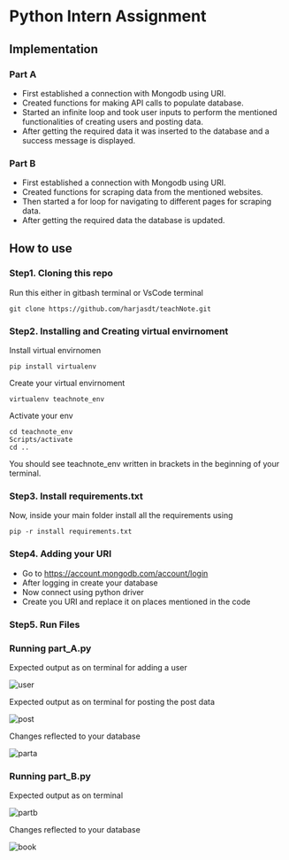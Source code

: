 # Python Intern Assignment
## Implementation
### Part A
- First established a connection with Mongodb using URI.
- Created functions for making API calls to populate database.
- Started an infinite loop and took user inputs to perform the mentioned functionalities of creating users and posting data.
- After getting the required data it was inserted to the database and a success message is displayed.

### Part B
- First established a connection with Mongodb using URI.
- Created functions for scraping data from the mentioned websites.
- Then started a for loop for navigating to different pages for scraping data.
- After getting the required data the database is updated.


## How to use
### Step1. Cloning this repo
Run this either in gitbash terminal or VsCode terminal

```
git clone https://github.com/harjasdt/teachNote.git
```
### Step2. Installing and Creating virtual envirnoment
Install virtual envirnomen
```
pip install virtualenv
```


Create your virtual envirnoment
```
virtualenv teachnote_env 
```

Activate your env
```
cd teachnote_env
Scripts/activate
cd .. 
```

You should see teachnote_env written in brackets in the beginning of your terminal.

### Step3. Install requirements.txt
Now, inside your main folder install all the requirements using
```
pip -r install requirements.txt
```

### Step4. Adding your URI
- Go to https://account.mongodb.com/account/login <br>
- After logging in create your database<br>
- Now connect using python driver<br>
- Create you URI and replace it on places mentioned in the code


### Step5. Run Files
### Running part_A.py
 Expected output as on terminal for adding a user

 
![user](https://github.com/harjasdt/teachNote/assets/68768529/8d390336-e477-4fc8-b23f-676580ade3c0)


 Expected output as on terminal for posting the post data

 
![post](https://github.com/harjasdt/teachNote/assets/68768529/9d1b21fa-666f-47ee-a00f-4a23d0281984)


Changes reflected to your database


![parta](https://github.com/harjasdt/teachNote/assets/68768529/5ecbde0f-c357-4514-b998-b7cd1be45afb)
### Running part_B.py
Expected output as on terminal


![partb](https://github.com/harjasdt/teachNote/assets/68768529/a56b719a-58d0-4fef-bea0-a9df17bce646)

 Changes reflected to your database
 

![book](https://github.com/harjasdt/teachNote/assets/68768529/2e90f7f2-d587-48ea-a01b-7cd963f89e54)
